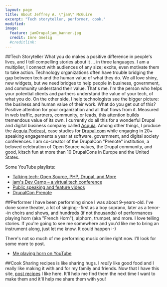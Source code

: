 ```yaml
---
layout: page
title: About Jeffrey A. \"jam\" McGuire
excerpt: "Tech storyteller, performer, cook."
modified: 
image:
  feature: jamDrupaljam_banner.jpg
  credit: Imre Gmelig
  #creditlink:
---
```


##Tech Storyteller
What you do makes a positive difference in people's lives, and I tell compelling stories about it ... in three languages. I am a multiplier, I connect with audiences of any size; excite, even motivate them to take action. Technology organizations often have trouble bridging the gap between tech and the human value of what they do. We all love shiny, new widgets, but we need bridges to help people in business, government, and community understand their value. That's me. I'm the person who helps your potential clients and partners understand the value of your tech, of what you do. On the other side, I help technologists see the bigger picture: the business and human value of their work. What do you get out of this? Positive attention for your organization and all that flows from it. Measured in web traffic, partners, community, or leads, this attention builds tremendous value of its own. I currently do all this for a wonderful Drupal and digital business company called [Acquia](http://acquia.com "Acquia.com"). Among other things, I produce the [Acquia Podcast](http://acquia.com/podcasts "Acquia Podcast landing page"), case studies for [Drupal.com](http://drupal.com "Drupal.com")  while engaging in 20+ speaking engagements a year at software, government, and digital society conferences. I am co-creator of the DrupalCon "Prenote" institution, a beloved celebration of Open Source values, the Drupal community, and good, kitsch fun at more than 10 DrupalCons in Europe and the United States.

Some YouTube playlists:

- [Talking tech: Open Source, PHP, Drupal, and More](https://www.youtube.com/playlist?list=PLjVW3kqu-3e-LVwbP-Ut8reMKg-ntIQAn)
- [jam's Dev Camp – a virtual tech conference](https://www.youtube.com/playlist?list=PLjVW3kqu-3e_KWxN18fYBWg-xn-89hAwg)
- [Public speaking and feature videos](https://www.youtube.com/playlist?list=PLjVW3kqu-3e-Hf3VKLsX90qeT6S2rJqMp)
- [DrupalCon Prenote](https://www.youtube.com/playlist?list=PLjVW3kqu-3e_Q41ETbML6RfbRssEdVvC4)

##Performer
I have been performing since I was about 9-years-old. I've done some theater, a lot of singing--first as a boy soprano, later as a tenor--in choirs and shows, and hundreds (if not thousands) of performances playing horn (aka "French Horn"), alphorn, trumpet, and more. I love telling stories. If you're going to see me somewhere and you'd like me to bring an instrument along, just let me know. It could happen :-)

There's not so much of me performing music online right now. I'll look for some more to post.

- [Me playing horn on YouTube](https://www.youtube.com/playlist?list=PLjVW3kqu-3e8xY7oJYB7E2NrTXoGSrU43)

##Cook
Sharing recipes is like sharing hugs. I *really* like good food and I really like making it with and for my family and friends. Now that I have this site, [post recipes](/recipes/ "My recipe page") I like here. It'll help me find them the next time I want to make them and it'll help me share them with you! 

